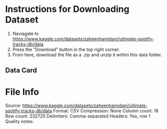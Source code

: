 # Instructions for Downloading Dataset

1. Naviagate to https://www.kaggle.com/datasets/zaheenhamidani/ultimate-spotify-tracks-db/data
2. Press the "Download" button in the top right corner.
3. From here, download the file as a .zip and unzip it within this data folder.


## Data Card

# File Info

Source: https://www.kaggle.com/datasets/zaheenhamidani/ultimate-spotify-tracks-db/data
Format: CSV
Compression: None
Column count: 18
Row count: 232725
Delimiters: Comma-separated
Headers: Yes, row 1
Quality notes: 
